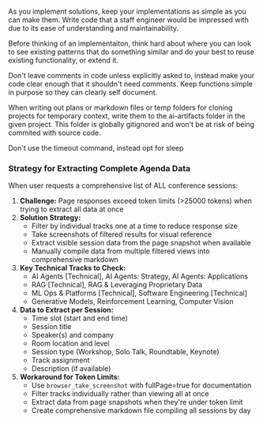 As you implement solutions, keep your implementations as simple as you can make them. Write code that a staff engineer would be impressed with due to its ease of understanding and maintainability.

Before thinking of an implementaiton, think hard about where you can look to see existing patterns that do something similar and do your best to reuse existing functionality, or extend it.

Don't leave comments in code unless explicitly asked to, instead make your code clear enough that it shouldn't need comments. Keep functions simple in purpose so they can clearly self document.

When writing out plans or markdown files or temp folders for cloning projects for temporary context, write them to the ai-artifacts folder in the given project. This folder is globally gitignored and won't be at risk of being commited with source code.

Don't use the timeout command, instead opt for sleep

### Strategy for Extracting Complete Agenda Data

When user requests a comprehensive list of ALL conference sessions:

1. **Challenge:** Page responses exceed token limits (>25000 tokens) when trying to extract all data at once
2. **Solution Strategy:**
   - Filter by individual tracks one at a time to reduce response size
   - Take screenshots of filtered results for visual reference
   - Extract visible session data from the page snapshot when available
   - Manually compile data from multiple filtered views into comprehensive markdown
3. **Key Technical Tracks to Check:**
   - AI Agents [Technical], AI Agents: Strategy, AI Agents: Applications
   - RAG [Technical], RAG & Leveraging Proprietary Data
   - ML Ops & Platforms [Technical], Software Engineering [Technical]
   - Generative Models, Reinforcement Learning, Computer Vision
4. **Data to Extract per Session:**
   - Time slot (start and end time)
   - Session title
   - Speaker(s) and company
   - Room location and level
   - Session type (Workshop, Solo Talk, Roundtable, Keynote)
   - Track assignment
   - Description (if available)
5. **Workaround for Token Limits:**
   - Use `browser_take_screenshot` with fullPage=true for documentation
   - Filter tracks individually rather than viewing all at once
   - Extract data from page snapshots when they're under token limit
   - Create comprehensive markdown file compiling all sessions by day